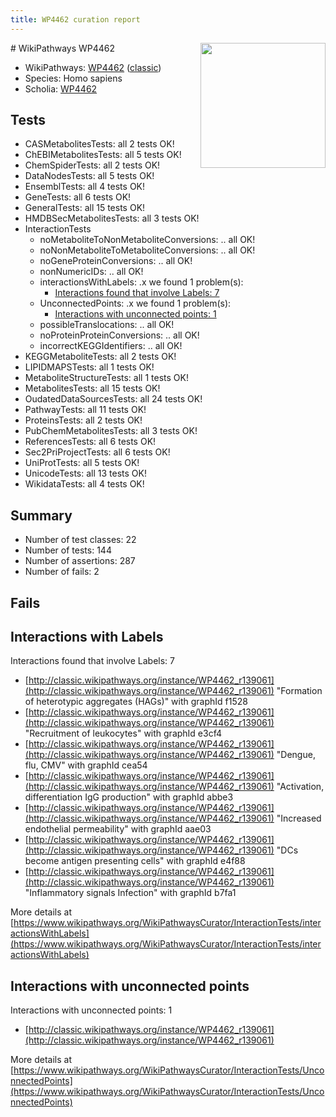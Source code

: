 ```yaml
---
title: WP4462 curation report
---
```


<img style="float: right; width: 200px" src="https://upload.wikimedia.org/wikipedia/commons/thumb/8/83/Wplogo_with_text_500.png/640px-Wplogo_with_text_500.png" />
# WikiPathways WP4462

* WikiPathways: [WP4462](https://wikipathways.org/pathways/WP4462) ([classic](https://classic.wikipathways.org/instance/WP4462))
* Species: Homo sapiens
* Scholia: [WP4462](https://scholia.toolforge.org/wikipathways/WP4462)
## Tests
* CASMetabolitesTests: all 2 tests OK!
* ChEBIMetabolitesTests: all 5 tests OK!
* ChemSpiderTests: all 2 tests OK!
* DataNodesTests: all 5 tests OK!
* EnsemblTests: all 4 tests OK!
* GeneTests: all 6 tests OK!
* GeneralTests: all 15 tests OK!
* HMDBSecMetabolitesTests: all 3 tests OK!
* InteractionTests
    * noMetaboliteToNonMetaboliteConversions: .. all OK!
    * noNonMetaboliteToMetaboliteConversions: .. all OK!
    * noGeneProteinConversions: .. all OK!
    * nonNumericIDs: .. all OK!
    * interactionsWithLabels: .x we found 1 problem(s):
        * [Interactions found that involve Labels: 7](#630d267e)
    * UnconnectedPoints: .x we found 1 problem(s):
        * [Interactions with unconnected points: 1](#35a61ad9)
    * possibleTranslocations: .. all OK!
    * noProteinProteinConversions: .. all OK!
    * incorrectKEGGIdentifiers: .. all OK!
* KEGGMetaboliteTests: all 2 tests OK!
* LIPIDMAPSTests: all 1 tests OK!
* MetaboliteStructureTests: all 1 tests OK!
* MetabolitesTests: all 15 tests OK!
* OudatedDataSourcesTests: all 24 tests OK!
* PathwayTests: all 11 tests OK!
* ProteinsTests: all 2 tests OK!
* PubChemMetabolitesTests: all 3 tests OK!
* ReferencesTests: all 6 tests OK!
* Sec2PriProjectTests: all 6 tests OK!
* UniProtTests: all 5 tests OK!
* UnicodeTests: all 13 tests OK!
* WikidataTests: all 4 tests OK!


## Summary

* Number of test classes: 22
* Number of tests: 144
* Number of assertions: 287
* Number of fails: 2

## Fails

<a name="630d267e" />

## Interactions with Labels

Interactions found that involve Labels: 7

* [http://classic.wikipathways.org/instance/WP4462_r139061](http://classic.wikipathways.org/instance/WP4462_r139061) "Formation of 
heterotypic aggregates (HAGs)" with graphId f1528
* [http://classic.wikipathways.org/instance/WP4462_r139061](http://classic.wikipathways.org/instance/WP4462_r139061) "Recruitment of 
leukocytes" with graphId e3cf4
* [http://classic.wikipathways.org/instance/WP4462_r139061](http://classic.wikipathways.org/instance/WP4462_r139061) "Dengue, flu, CMV" with graphId cea54
* [http://classic.wikipathways.org/instance/WP4462_r139061](http://classic.wikipathways.org/instance/WP4462_r139061) "Activation, differentiation
IgG production" with graphId abbe3
* [http://classic.wikipathways.org/instance/WP4462_r139061](http://classic.wikipathways.org/instance/WP4462_r139061) "Increased 
endothelial
permeability" with graphId aae03
* [http://classic.wikipathways.org/instance/WP4462_r139061](http://classic.wikipathways.org/instance/WP4462_r139061) "DCs become 
antigen presenting cells" with graphId e4f88
* [http://classic.wikipathways.org/instance/WP4462_r139061](http://classic.wikipathways.org/instance/WP4462_r139061) "Inflammatory signals
Infection" with graphId b7fa1


More details at [https://www.wikipathways.org/WikiPathwaysCurator/InteractionTests/interactionsWithLabels](https://www.wikipathways.org/WikiPathwaysCurator/InteractionTests/interactionsWithLabels)

<a name="35a61ad9" />

## Interactions with unconnected points

Interactions with unconnected points: 1

* [http://classic.wikipathways.org/instance/WP4462_r139061](http://classic.wikipathways.org/instance/WP4462_r139061)


More details at [https://www.wikipathways.org/WikiPathwaysCurator/InteractionTests/UnconnectedPoints](https://www.wikipathways.org/WikiPathwaysCurator/InteractionTests/UnconnectedPoints)


